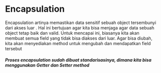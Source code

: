 # Encapsulation
Encapsulation artinya memastikan data sensitif sebuah object tersembunyi dari akses luar . Hal ini bertujuan agar kita bisa menjaga agar data sebuah object tetap baik dan valid. Untuk mencapai ini, biasanya kita akan membuat semua field yang tidak bisa diakses dari luar. Agar bisa diubah, kita akan menyediakan method untuk mengubah dan mendapatkan field tersebut

##### Proses encapsulation sudah dibuat standarisasinya, dimana kita bisa menggunakan Getter dan Setter method